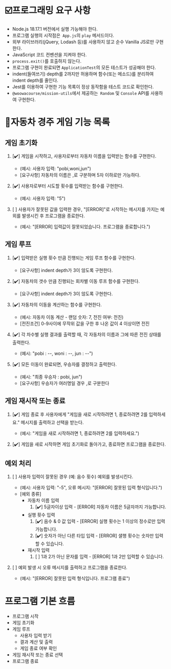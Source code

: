 # ☑️프로그래밍 요구 사항

- Node.js 18.17.1 버전에서 실행 가능해야 한다.
- 프로그램 실행의 시작점은` App.js`의 `play` 메서드이다.
- 외부 라이브러리(jQuery, Lodash 등)를 사용하지 않고 순수 Vanilla JS로만 구현한다.
- JavaScript 코드 컨벤션을 지켜야 한다.
- `process.exit()`를 호출하지 않는다.
- 프로그램 구현이 완료되면 `ApplicationTest`의 모든 테스트가 성공해야 한다.
- indent(들여쓰기) depth를 2까지만 허용하며 함수(또는 메소드)를 분리하여 indent depth를 줄인다.
- Jest를 이용하여 구현한 기능 목록이 정상 동작함을 테스트 코드로 확인한다.
- `@woowacourse/mission-utils`에서 제공하는` Random` 및 `Console` API를 사용하여 구현한다.

# 🚕자동차 경주 게임 기능 목록

## 게임 초기화

1. [✔️] 게임을 시작하고, 사용자로부터 자동차 이름을 입력받는 함수를 구현한다.

   - (예시: 사용자 입력: "pobi,woni,jun")
   - [요구사항] 자동차의 이름은 ,로 구분하며 5자 이하로만 가능하다.

2. [✔️] 사용자로부터 시도할 횟수를 입력받는 함수를 구현한다.

   - (예시: 사용자 입력: "5")

3. [ ] 사용자가 잘못된 값을 입력한 경우, "[ERROR]"로 시작하는 메시지를 가지는 예외를 발생시킨 후 프로그램을 종료한다.
   - (예시: "[ERROR] 입력값이 잘못되었습니다. 프로그램을 종료합니다.")

## 게임 루프

1. [✔️] 입력받은 실행 횟수 만큼 진행되는 게임 루프 함수를 구현한다.

   - [요구사항] indent depth가 3이 않도록 구현한다.

2. [✔️] 자동차의 갯수 만큼 진행되는 회차별 이동 루프 함수를 구현한다.

   - [요구사항] indent depth가 3이 않도록 구현한다.

3. [✔️] 자동차의 이동을 계산하는 함수를 구현한다.

   - (예시: 자동차 이동 계산 - 랜덤 숫자: 7, 전진 여부: 전진)
   - [전진조건] 0-9사이에 무작위 값을 구한 후 나온 값이 4 이상이면 전진

4. [✔️] 각 차수별 실행 결과를 출력할 때, 각 자동차의 이름과 그에 따른 전진 상태를 출력한다.

   - (예시: "pobi : --, woni : --, jun : --")

5. [✔️] 모든 이동이 완료되면, 우승자를 결정하고 출력한다.

   - (예시: "최종 우승자 : pobi, jun")
   - [요구사항] 우승자가 여러명일 경우 ,로 구분한다

## 게임 재시작 또는 종료

1. [✔️] 게임 종료 후 사용자에게 "게임을 새로 시작하려면 1, 종료하려면 2를 입력하세요." 메시지를 출력하고 선택을 받는다.

   - (예시: "게임을 새로 시작하려면 1, 종료하려면 2를 입력하세요.")

2. [✔️] 게임을 새로 시작하면 게임 초기화로 돌아가고, 종료하면 프로그램을 종료한다.

## 예외 처리

1. [ ] 사용자 입력이 잘못된 경우 (예: 음수 횟수) 예외를 발생시킨다.

   - (예시: 사용자 입력: "-5", 오류 메시지: "[ERROR] 잘못된 입력 형식입니다.")
   - [예외 종류]
     - 자동차 이름 입력
       1. [✔️] 5글자이상 입력 - [ERROR] 자동차 이름은 5글자까지 가능합니다.
     - 실행 횟수 입력
       1. [✔️] 음수 & 0 값 입력 - [ERROR] 실행 횟수는 1 이상의 정수로만 입력 가능합니다.
       2. [✔️] 숫자가 아닌 다른 타입 입력 - [ERROR] 샐행 횟수는 숫자만 입력할 수 있습니다.
     - 재시작 입력
       1. [ ] 1과 2가 아닌 문자를 입력 - [ERROR] 1과 2만 입력할 수 있습니다.

2. [ ] 예외 발생 시 오류 메시지를 출력하고 프로그램을 종료한다.
   - (예시: "[ERROR] 잘못된 입력 형식입니다. 프로그램 종료")

# 프로그램 기본 흐름

- 프로그램 시작
- 게임 초기화
- 게임 루프
  - 사용자 입력 받기
  - 결과 계산 및 출력
  - 게임 종료 여부 확인
- 게임 재시작 또는 종료 선택
- 프로그램 종료
